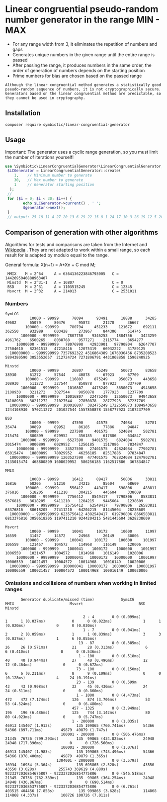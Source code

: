 # Linear congruential pseudo-random number generator in the range MIN - MAX

- For any range width from 3, it eliminates the repetition of numbers and gaps
- Generates unique numbers in the given range until the entire range is passed
- After passing the range, it produces numbers in the same order, the order of generation of numbers depends on the starting position
- Prime numbers for bias are chosen based on the passed range


``
Although the linear congruential method generates a statistically good pseudo-random sequence of numbers, it is not cryptographically secure. Generators based on the linear congruential method are predictable, so they cannot be used in cryptography.
``

## Installation

```
composer require symbiotic/linear-congruential-generator
```

## Usage

Important: The generator uses a cyclic range generation, so you must limit the number of iterations yourself!

```php
use \Symbiotic\LinearCongruentialGenerator\LinearCongruentialGenerator;
 $LCGenerator = LinearCongruentialGenerator::create(
    1,    // Minimum number to generate
    30,   // Max number to generate
    1     // Generator starting position
  );
 // 
 for ($i = 0; $i < 30; $i++) {
        echo $LCGenerator->current() . ' ';
        $generator->next();
 }
 // output: 25 18 11 4 27 20 13 6 29 22 15 8 1 24 17 10 3 26 19 12 5 28 21 14 7 30 23 16 9 2

```

## Comparison of generation with other algorithms

Algorithms for tests and comparisons are taken from the Internet
and [Wikipedia](https://ru.wikipedia.org/wiki/Linear_congruent_method) .
They are not adapted to work within a small range, so each result for is adapted by modulo equal to the range.

General formula:  X(n+1) = A*Xn + C mod M;

```text
 MMIX    M = 2^64     A = 6364136223846793005   C = 1442695040888963407
 Minstd  M = 2^31-1   A = 16807                 C = 0
 BSD     M = 2^31     A = 1103515245            C = 12345
 Msvcrt  M = 2^32     A = 214013                C = 2531011
```

### Numbers

```text
SymLCG
           10000 - 99999      78094      93491      18888      34285      49682      65079      80476      95873      21270      36667 
         100000 - 999999     780794     451233     121672     692111     362550     932989     603428     273867     844306     514745 
       1000000 - 9999999    7807750    9346253    1884756    3423259    4961762    6500265    8038768    9577271    2115774    3654277 
     10000000 - 99999999   78076998   42933901   97790804   62647707   27504610   82361513   47218416   12075319   66932222   31789125 
  100000000 - 9999999999 7357692322 4516864389 1676036456 8735208523 5894380590 3053552657  212724724 7271896791 4431068858 1590240925 

Minstd
           10000 - 99999      26807      65249      50073      83658      38930      61272      57544      40878      67923      67709 
         100000 - 999999     116807     875249     950073     443658     308930     511272     327544     850878     877923     337709 
       1000000 - 9999999    1016807    4475249    3650073    4943658    2108930    3211272    3027544    9850878    1777923    1237709 
     10000000 - 99999999   10016807   22475249   12650073   94943658   74108930   30211272   21027544   27850878   28777923   37237709 
  100000000 - 9999999999  100016807  382475249 1722650073 1084943658 1244108930  570211272  201027544 1557850878 1558777923 2107237709 

BSD
           10000 - 99999      47590      41575      74084      52781      35474      80899      89952      86185      77886      94847 
         100000 - 999999     227590     401575     524084     502781     215474     800899     629952     356185     617886     634847 
       1000000 - 9999999    6527590    9401575    6824084    5902781    2015474    9800899    6029952    1256185    1517886    7834847 
     10000000 - 99999999   33527590   27401575   42824084   77902781   65015474   18800899   78029952   46256185   82517886   97834847 
  100000000 - 9999999999 1203527590  477401575  762824084 1247902781 2135015474  468800899 1608029952  586256185 1162517886  367834847 

MMIX

           10000 - 99999      16412      89417      50806      33811      16816      68205      51210      34215      85604      68609 
         100000 - 999999     556412     449417     590806     483811     376816     518205     411210     304215     445604     338609 
       1000000 - 9999999    7756412    8549417    7790806    8583811    9376816    8618205    9411210    1204215    9445604    1238609 
     10000000 - 99999999   25756412   62549417   79790806   26583811   63376816   80618205   27411210   64204215   81445604   28238609 
  100000000 - 9999999999 6235756412 4382549417  619790806 8666583811 6813376816 3050618205 1197411210 9244204215 5481445604 3628238609 

Msvcrt
           10000 - 99999      10041      10172      10600      11997      16559      31457      14572      24968      26149      30006 
         100000 - 999999     100041     100172     100600     101997     106559     121457     104572     114968     116149     120006 
       1000000 - 9999999    1000041    1000172    1000600    1001997    1006559    1021457    1004572    1014968    1016149    1020006 
     10000000 - 99999999   10000041   10000172   10000600   10001997   10006559   10021457   10004572   10014968   10016149   10020006 
  100000000 - 9999999999  100000041  100000172  100000600  100001997  100006559  100021457  100004572  100014968  100016149  100020006 
```


### Omissions and collisions of numbers when working in limited ranges

```text
       Generator duplicate/missed (time)            SymLCG                         MMIX                         Msvcrt                         BSD                          Minstd            

                                   2 - 4        0 0 (0.099ms)             1      1 (0.037ms)            0      0 (0.022ms)              1      1 (0.020ms)              0      0 (0.030ms)         
                                   1 - 7        0 0 (0.041ms)             2      2 (0.059ms)            1      1 (0.039ms)              3      3 (0.037ms)              1      6 (0.055ms)         
                                 13 - 87        0 0 (0.385ms)            26     26 (0.571ms)           21     28 (0.313ms)              6      6 (0.410ms)              0      0 (0.536ms)         
                                 1 - 100        0 0 (0.518ms)            40     40 (0.944ms)           27     40 (0.496ms)             12     12 (0.464ms)              0      0 (0.672ms)         
                                73 - 100        0 0 (0.150ms)             6      6 (0.211ms)            8      9 (0.109ms)              0      0 (0.128ms)              4     24 (0.191ms)        
                                23 - 139        0 0 (0.599m              43     43 (0.908ms)           32     45 (0.436ms)             24     24 (0.511ms)              0      0 (0.860ms)         
                                1 - 1000        0 0 (4.473ms)           472    472 (7.174ms)          126    874 (3.706ms)             53     53 (4.524ms)              0      0 (6.480ms)         
                              457 - 1325        0 0 (3.949ms)           196    196 (6.486ms)          125    744 (3.142ms)             80     80 (4.023ms)              0      0 (5.747ms)         
                              1 - 200000        0 0 (1.035s)          46913 145407 (1.913s)           135 199865 (760.741ms)        54366  54366 (897.711ms)        49879  49879 (1.747s)     
                         100001 - 200000        0 0 (506.476ms)       21345  76736 (799.293ms)        135  99865 (434.825ms)        24948  24948 (717.396ms)            0      0 (726.560ms)        
                         100001 - 300000        0 0 (1.076s)          46913 145407 (1.983s)           135 199865 (743.496ms)        54366  54366 (878.400ms)        49879  49879 (1.365s)     
                       1304001 - 2000000        0 0 (3.579s)          16934  16934 (5.364s)           135 695865 (2.528s)           43550  43550 (3.028s)          255743 369619 (4.880s)    
9223372036854675807 - 9223372036854775806       0 0 (546.518ms)       21345  76736 (762.389ms)        135  99865 (364.254ms)        24948  24948 (436.867ms)            0      0 (690.514ms)        
9223372036853775807 - 9223372036854775806       0 0 (6.761s)         403515 404456 (7.858s)           135 999865 (3.628s)          114868 114868 (4.337s)          100726 100726 (7.011s)
```



